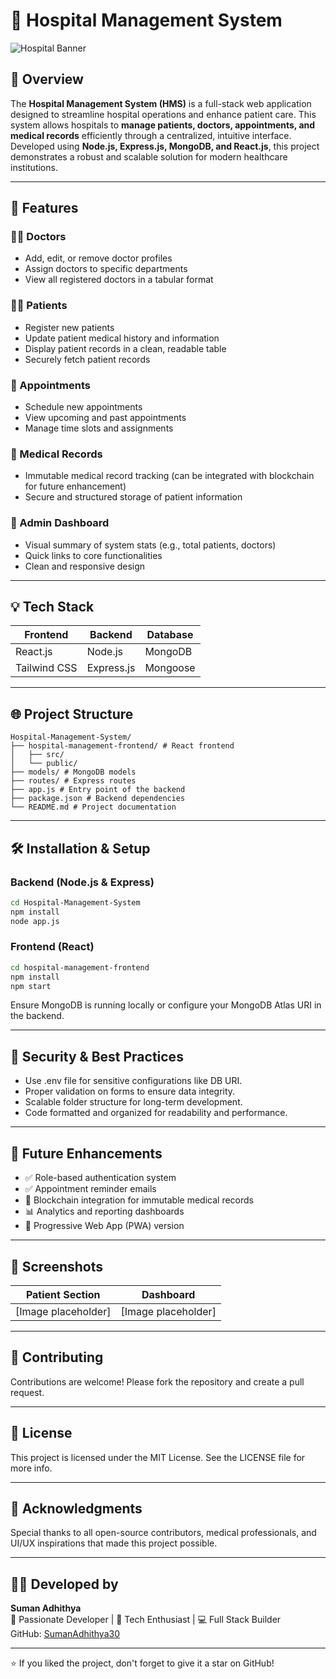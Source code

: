# 🏥 Hospital Management System
![Hospital Banner](https://cdn.dribbble.com/users/563824/screenshots/4593751/medical-ai.gif)

## 📌 Overview
The **Hospital Management System (HMS)** is a full-stack web application designed to streamline hospital operations and enhance patient care. This system allows hospitals to **manage patients, doctors, appointments, and medical records** efficiently through a centralized, intuitive interface. Developed using **Node.js, Express.js, MongoDB, and React.js**, this project demonstrates a robust and scalable solution for modern healthcare institutions.

---

## 🚀 Features

### 🧑‍⚕️ Doctors
- Add, edit, or remove doctor profiles
- Assign doctors to specific departments
- View all registered doctors in a tabular format

### 🧑‍💼 Patients
- Register new patients
- Update patient medical history and information
- Display patient records in a clean, readable table
- Securely fetch patient records

### 📅 Appointments
- Schedule new appointments
- View upcoming and past appointments
- Manage time slots and assignments

### 📄 Medical Records
- Immutable medical record tracking (can be integrated with blockchain for future enhancement)
- Secure and structured storage of patient information

### 🏥 Admin Dashboard
- Visual summary of system stats (e.g., total patients, doctors)
- Quick links to core functionalities
- Clean and responsive design

---

## 💡 Tech Stack
| Frontend | Backend | Database |
|----------|---------|----------|
| React.js | Node.js | MongoDB  |
| Tailwind CSS | Express.js | Mongoose |

---

## 🌐 Project Structure
```
Hospital-Management-System/
├── hospital-management-frontend/ # React frontend
│   ├── src/
│   └── public/
├── models/ # MongoDB models
├── routes/ # Express routes
├── app.js # Entry point of the backend
├── package.json # Backend dependencies
└── README.md # Project documentation
```

---

## 🛠️ Installation & Setup

### Backend (Node.js & Express)
```bash
cd Hospital-Management-System
npm install
node app.js
```

### Frontend (React)
```bash
cd hospital-management-frontend
npm install
npm start
```

Ensure MongoDB is running locally or configure your MongoDB Atlas URI in the backend.

---

## 🔐 Security & Best Practices
- Use .env file for sensitive configurations like DB URI.
- Proper validation on forms to ensure data integrity.
- Scalable folder structure for long-term development.
- Code formatted and organized for readability and performance.

---

## 🎯 Future Enhancements
- ✅ Role-based authentication system
- ✅ Appointment reminder emails
- 🔄 Blockchain integration for immutable medical records
- 📊 Analytics and reporting dashboards
- 📱 Progressive Web App (PWA) version

---

## 📸 Screenshots
| Patient Section | Dashboard |
|----------------|-----------|
| [Image placeholder] | [Image placeholder] |

---

## 🤝 Contributing
Contributions are welcome! Please fork the repository and create a pull request.

---

## 📄 License
This project is licensed under the MIT License. See the LICENSE file for more info.

---

## 🙌 Acknowledgments
Special thanks to all open-source contributors, medical professionals, and UI/UX inspirations that made this project possible.

---

## 👨‍💻 Developed by
**Suman Adhithya**  
🚀 Passionate Developer | 🧠 Tech Enthusiast | 💻 Full Stack Builder  
GitHub: [SumanAdhithya30](https://github.com/SumanAdhithya30)

---

⭐️ If you liked the project, don't forget to give it a star on GitHub!
